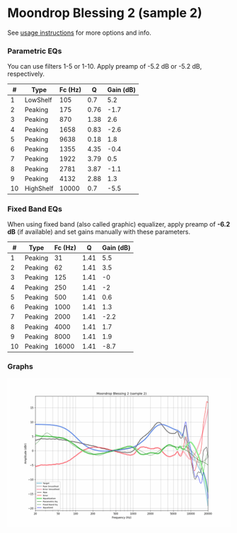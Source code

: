 # Moondrop Blessing 2 (sample 2)
See [usage instructions](https://github.com/jaakkopasanen/AutoEq#usage) for more options and info.

### Parametric EQs
You can use filters 1-5 or 1-10. Apply preamp of -5.2 dB or -5.2 dB, respectively.

|   # | Type      |   Fc (Hz) |    Q |   Gain (dB) |
|-----|-----------|-----------|------|-------------|
|   1 | LowShelf  |       105 | 0.7  |         5.2 |
|   2 | Peaking   |       175 | 0.76 |        -1.7 |
|   3 | Peaking   |       870 | 1.38 |         2.6 |
|   4 | Peaking   |      1658 | 0.83 |        -2.6 |
|   5 | Peaking   |      9638 | 0.18 |         1.8 |
|   6 | Peaking   |      1355 | 4.35 |        -0.4 |
|   7 | Peaking   |      1922 | 3.79 |         0.5 |
|   8 | Peaking   |      2781 | 3.87 |        -1.1 |
|   9 | Peaking   |      4132 | 2.88 |         1.3 |
|  10 | HighShelf |     10000 | 0.7  |        -5.5 |

### Fixed Band EQs
When using fixed band (also called graphic) equalizer, apply preamp of **-6.2 dB** (if available) and set gains manually with these parameters.

|   # | Type    |   Fc (Hz) |    Q |   Gain (dB) |
|-----|---------|-----------|------|-------------|
|   1 | Peaking |        31 | 1.41 |         5.5 |
|   2 | Peaking |        62 | 1.41 |         3.5 |
|   3 | Peaking |       125 | 1.41 |        -0   |
|   4 | Peaking |       250 | 1.41 |        -2   |
|   5 | Peaking |       500 | 1.41 |         0.6 |
|   6 | Peaking |      1000 | 1.41 |         1.3 |
|   7 | Peaking |      2000 | 1.41 |        -2.2 |
|   8 | Peaking |      4000 | 1.41 |         1.7 |
|   9 | Peaking |      8000 | 1.41 |         1.9 |
|  10 | Peaking |     16000 | 1.41 |        -8.7 |

### Graphs
![](./Moondrop%20Blessing%202%20(sample%202).png)
